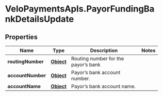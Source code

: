 # VeloPaymentsApIs.PayorFundingBankDetailsUpdate

## Properties
Name | Type | Description | Notes
------------ | ------------- | ------------- | -------------
**routingNumber** | [**Object**](.md) | Routing number for the payor’s bank | 
**accountNumber** | [**Object**](.md) | Payor’s bank account number. | 
**accountName** | [**Object**](.md) | Payor’s bank account name. | 


